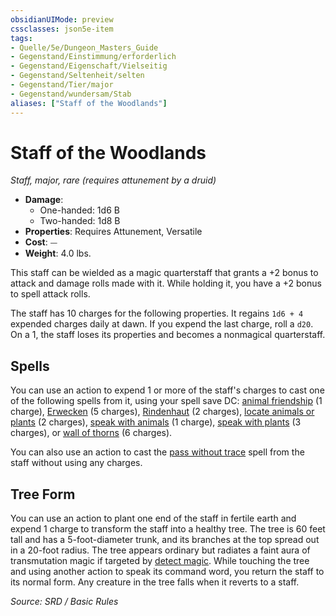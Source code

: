 ```yaml
---
obsidianUIMode: preview
cssclasses: json5e-item
tags:
- Quelle/5e/Dungeon_Masters_Guide
- Gegenstand/Einstimmung/erforderlich
- Gegenstand/Eigenschaft/Vielseitig
- Gegenstand/Seltenheit/selten
- Gegenstand/Tier/major
- Gegenstand/wundersam/Stab
aliases: ["Staff of the Woodlands"]
---
```

# Staff of the Woodlands
*Staff, major, rare (requires attunement by a druid)*  

- **Damage**:
  - One-handed: 1d6 B
  - Two-handed: 1d8 B
- **Properties**: Requires Attunement, Versatile
- **Cost**: ⏤
- **Weight**: 4.0 lbs.

This staff can be wielded as a magic quarterstaff that grants a +2 bonus to attack and damage rolls made with it. While holding it, you have a +2 bonus to spell attack rolls.

The staff has 10 charges for the following properties. It regains `1d6 + 4` expended charges daily at dawn. If you expend the last charge, roll a `d20`. On a 1, the staff loses its properties and becomes a nonmagical quarterstaff.

## Spells

You can use an action to expend 1 or more of the staff's charges to cast one of the following spells from it, using your spell save DC: [animal friendship](Tierfreundschaft.md) (1 charge), [Erwecken](Erwecken.md) (5 charges), [Rindenhaut](Rindenhaut.md) (2 charges), [locate animals or plants](Tiere-oder-Pflanzen-aufspüren.md) (2 charges), [speak with animals](Mit-Tieren-sprechen.md) (1 charge), [speak with plants](Mit-Pflanzen-sprechen.md) (3 charges), or [wall of thorns](Dornenwand.md) (6 charges).

You can also use an action to cast the [pass without trace](Spurloses-Gehen.md) spell from the staff without using any charges.

## Tree Form

You can use an action to plant one end of the staff in fertile earth and expend 1 charge to transform the staff into a healthy tree. The tree is 60 feet tall and has a 5-foot-diameter trunk, and its branches at the top spread out in a 20-foot radius. The tree appears ordinary but radiates a faint aura of transmutation magic if targeted by [detect magic](Magie%20entdecken.md). While touching the tree and using another action to speak its command word, you return the staff to its normal form. Any creature in the tree falls when it reverts to a staff.

*Source: SRD / Basic Rules*